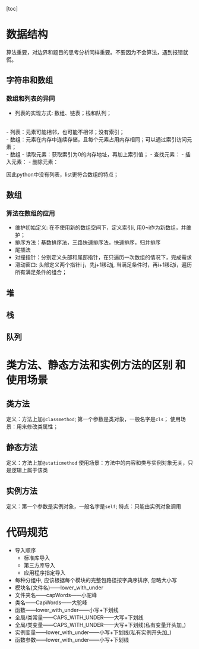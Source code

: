 [toc]
# 数据结构
算法重要，对边界和题目的思考分析同样重要。不要因为不会算法，遇到报错就慌。
## 字符串和数组
### 数组和列表的异同
- 列表的实现方式: 数组、链表；栈和队列；
<br>
- 列表：元素可能相邻，也可能不相邻；没有索引；
<br>
- 数组：元素在内存中连续存储，且每个元素占用内存相同；可以通过索引访问元素；
<br>
- 数组
  - 读取元素：获取索引为0的内存地址，再加上索引值；
  - 查找元素：
  - 插入元素：
  - 删除元素：

因此python中没有列表，list更符合数组的特点；


## 数组
### 算法在数组的应用
- 维护初始定义: 在不使用新的数组空间下，定义索引i, 用0~i作为新数组，并维护；
- 排序方法：基数排序法，三路快速排序法，快速排序，归并排序
- 尾插法
- 对撞指针：分别定义头部和尾部指针，在只遍历一次数组的情况下，完成需求
- 滑动窗口: 头部定义两个指针i j，先j+1移动j, 当满足条件时，再i+1移动i，遍历所有满足条件的组合；

## 堆

## 栈

## 队列



# 类方法、静态方法和实例方法的区别 和 使用场景

## 类方法
定义：方法上加`@classmethod`; 第一个参数是类对象，一般名字是`cls`；
使用场景：用来修改类属性；

## 静态方法
定义：方法上加`@staticmethod`
使用场景：方法中的内容和类与实例对象无关，只是逻辑上属于该类

## 实例方法
定义：第一个参数是实例对象，一般名字是`self`; 
特点：只能由实例对象调用

# 代码规范

* 导入顺序
  * 标准库导入
  * 第三方库导入
  * 应用程序指定导入
* 每种分组中, 应该根据每个模块的完整包路径按字典序排序, 忽略大小写
* 模块名(文件名)——lower_with_under
* 文件夹名——capWords——小驼峰
* 类名——CapWords——大驼峰
* 函数——lower_with_under——小写+下划线
* 全局/类常量——CAPS_WITH_UNDER——大写+下划线
* 全局/类变量——CAPS_WITH_UNDER——大写+下划线(私有变量开头加_)
* 实例变量——lower_with_under——小写+下划线(私有实例开头加_)
* 函数参数——lower_with_under——小写+下划线


